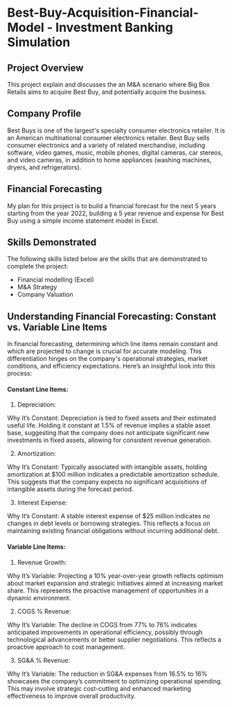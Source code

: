 # Best-Buy-Acquisition-Financial-Model -  Investment Banking Simulation

## Project Overview
This project explain and discusses the an M&A scenario where Big Box Retails aims to acquire Best Buy, and potentially acquire the business.

## Company Profile
Best Buys is one of the largest's specialty consumer electronics retailer. It is an American multinational consumer electronics retailer.
Best Buy sells consumer electronics and a variety of related merchandise, including software, video games, music, mobile phones, digital cameras, car stereos, and video cameras, in addition to home appliances (washing machines, dryers, and refrigerators).


## Financial Forecasting
My plan for this project is to build a financial forecast for the next 5 years starting from the year 2022, building a 5 year revenue and expense for Best Buy using a simple income statement model in Excel.


## Skills Demonstrated
The following skills listed below are the skills that are demonstrated to complete the project:
- Financial modelling (Excel)
- M&A Strategy
- Company Valuation



## Understanding Financial Forecasting: Constant vs. Variable Line Items

In financial forecasting, determining which line items remain constant and which are projected to change is crucial for accurate modeling. This differentiation hinges on the company's operational strategies, market conditions, and efficiency expectations. Here’s an insightful look into this process:

#### Constant Line Items:

1. Depreciation:

Why It’s Constant: Depreciation is tied to fixed assets and their estimated useful life. Holding it constant at 1.5% of revenue implies a stable asset base, suggesting that the company does not anticipate significant new investments in fixed assets, allowing for consistent revenue generation.

2. Amortization:

Why It’s Constant: Typically associated with intangible assets, holding amortization at $100 million indicates a predictable amortization schedule. This suggests that the company expects no significant acquisitions of intangible assets during the forecast period.

3. Interest Expense:

Why It’s Constant: A stable interest expense of $25 million indicates no changes in debt levels or borrowing strategies. This reflects a focus on maintaining existing financial obligations without incurring additional debt.


#### Variable Line Items:

1. Revenue Growth:

Why It’s Variable: Projecting a 10% year-over-year growth reflects optimism about market expansion and strategic initiatives aimed at increasing market share. This represents the proactive management of opportunities in a dynamic environment.

2. COGS % Revenue:

Why It’s Variable: The decline in COGS from 77% to 76% indicates anticipated improvements in operational efficiency, possibly through technological advancements or better supplier negotiations. This reflects a proactive approach to cost management.

3. SG&A % Revenue:

Why It’s Variable: The reduction in SG&A expenses from 16.5% to 16% showcases the company’s commitment to optimizing operational spending. This may involve strategic cost-cutting and enhanced marketing effectiveness to improve overall productivity.


  

